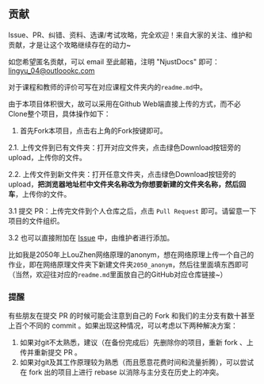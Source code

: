 ## 贡献

Issue、PR、纠错、资料、选课/考试攻略，完全欢迎！来自大家的关注、维护和贡献，才是让这个攻略继续存在的动力~


如您希望匿名贡献，可以 email 至此邮箱，注明 "NjustDocs" 即可：[lingyu_04@outloookc.com](mailto:lingyu_04@outlook.com)

对于课程和教师的评价可写在对应课程文件夹内的`readme.md`中。

由于本项目体积很大，故可以采用在Github Web端直接上传的方式，而不必Clone整个项目，具体操作如下：

1. 首先Fork本项目，点击右上角的Fork按键即可。

2.1. 上传文件到已有文件夹：打开对应文件夹，点击绿色Download按钮旁的upload，上传你的文件。

2.2. 上传文件到新文件夹：打开任意文件夹，点击绿色Download按钮旁的upload，**把浏览器地址栏中文件夹名称改为你想要新建的文件夹名称，然后回车**，上传你的文件。

3.1 提交 PR：上传完文件到个人仓库之后，点击 `Pull Request` 即可。请留意一下项目的文件组织。

3.2 也可以直接附加在 [Issue](https://github.com/NjustLib/NjustDocs/issues/new) 中，由维护者进行添加。

比如我是2050年上LouZhen网络原理的anonym，想在网络原理上传一个自己的作业，即在网络原理文件夹下新建文件夹`2050_anonym`，然后往里面填东西即可（当然，欢迎往对应的`readme.md`里面放自己的GitHub对应仓库链接~）

### 提醒

有些朋友在提交 PR 的时候可能会注意到自己的 Fork 和我们的主分支有数十甚至上百个不同的 commit 。如果出现这种情况，可以考虑以下两种解决方案：

1. 如果对git不太熟悉，建议（在备份完成后）先删除你的项目，重新 fork 、上传并重新提交 PR 。
2. 如果对git及其工作原理较为熟悉（而且愿意花费时间和流量折腾），可以尝试在 fork 出的项目上进行 rebase 以消除与主分支在历史上的冲突。

